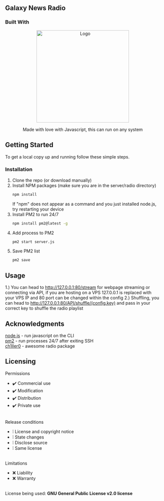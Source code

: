 ## Galaxy News Radio

### Built With
<div align="center">
    <img src="https://upload.wikimedia.org/wikipedia/commons/thumb/d/d9/Node.js_logo.svg/2560px-Node.js_logo.svg.png" alt="Logo" width="300" height="300">
</a>
    <p align="center">        
        Made with love with Javascript, this can run on any system
    </p>
</div>

## Getting Started
To get a local copy up and running follow these simple steps.

### Installation
1. Clone the repo (or download manually)
2. Install NPM packages (make sure you are in the server/radio directory)
   ```sh
   npm install
   ```
   If "npm" does not appear as a command and you just installed node.js, try restarting your device
3. Install PM2 to run 24/7
    ```sh
    npm install pm2@latest -g
    ```
4. Add process to PM2
    ```sh
    pm2 start server.js
    ```
5. Save PM2 list
    ```sh
    pm2 save
    ```


## Usage
1.) You can head to http://127.0.0.1:80/stream for webpage streaming or connecting via API, if you are hosting on a VPS 127.0.0.1 is replaced with your VPS IP and 80 port can be changed within the config
2.) Shuffling, you can head to http://127.0.0.1:80/API/shuffle/(config.key) and pass in your correct key to shuffle the radio playlist

## Acknowledgments
<div>
    <a href="https://nodejs.org/en/download/current">node.js</a> - run javascript on the CLI
    <br>
    <a href="https://pm2.keymetrics.io/">pm2</a> - run processes 24/7 after exiting SSH
    <br>
    <a href="https://github.com/ch1ller0/fridgefm-radio-core">ch1ller0</a> - awesome radio package
</div>

## Licensing 
Permissions
* ✔️ Commercial use
* ✔️ Modification
* ✔️ Distribution
* ✔️ Private use
<br></br>

Release conditions
* ❕ License and copyright notice
* ❕ State changes
* ❕ Disclose source
* ❕ Same license
<br></br>

Limitations
* ❌ Liability
* ❌ Warranty
<br></br>

License being used: **GNU General Public License v2.0 license**

